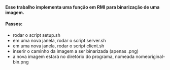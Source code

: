 #### Esse trabalho implementa uma função em RMI para binarização de uma imagem.

#### Passos:
* rodar o script setup.sh
* em uma nova janela, rodar o script server.sh
* em uma nova janela, rodar o script client.sh
* inserir o caminho da imagem a ser binarizada (apenas .png)
* a nova imagem estará no diretório do programa, nomeada nomeoriginal-bin.png
